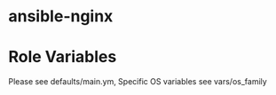 # ansible-nginx

# Role Variables
Please see defaults/main.ym,
Specific OS variables see vars/os_family
